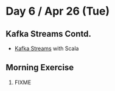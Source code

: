 # Day 6 / Apr 26 (Tue)

## Kafka Streams Contd.

* [Kafka Streams](https://kafka.apache.org/31/documentation/streams/) with Scala

## Morning Exercise

1. FIXME
